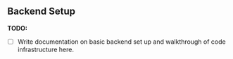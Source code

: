 ## Backend Setup

**TODO:**

- [ ] Write documentation on basic backend set up and walkthrough of code
      infrastructure here.
